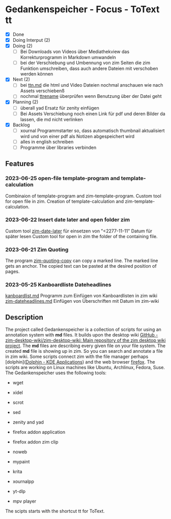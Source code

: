 # Gedankenspeicher - Focus - ToText tt

- [X] Done
- [X] Doing Interput (2)
- [X] Doing (2)
	- [ ] Bei Downloads von Videos über Mediathekview
	das Korrekturprogramm in Markdown umwandeln
	- [ ] bei der Verschiebung und Umbennung von zim Seiten
	die zim Funktion umschreiben, dass auch andere Dateien
	mit verschoben werden können
- [X] Next (2)
	- [ ] bei [ttn.md](ttn.md) die html und Video Dateien
	nochmal anschauen wie nach Assets verschiebenß
	- [ ] nochmal [ttrename](ttrename.md) überprüfen wenn Benutzung über der Datei geht
- [X] Planning (2)
    - [ ] überall yad Ersatz für zenity einfügen
	- [ ] Bei Assets Verschiebung noch einen Link für pdf und
	deren Bilder da lassen, die md nicht verlinken
- [X] Backlog
	- [ ] xournal Programmstarter so, dass automatisch thumbnail
	aktualisiert wird und von einer pdf als Notizen abgespeichert wird
	- [ ] alles in english schreiben
	- [ ] Programme über libraries verbinden

## Features

### 2023-06-25 open-file template-program and template-calculation
Combinaion of template-program and zim-template-program.
Custom tool for open file in zim.
Creation of template-calculation and zim-template-calculation.

### 2023-06-22 Insert date later and open folder zim
Custom tool [zim-date-later]() für einsetzen von "<2277-11-11" Datum für später lesen
Custom tool for open in zim the folder of the containing file.

### 2023-06-21 Zim Quoting
The program [zim-quoting-copy]() can copy a marked line. The marked line gets an anchor. The copied text can be pasted at the desired position of pages.

### 2023-05-25 Kanboardliste Dateheadlines
[kanboardlist.md](kanboardlist.md) Programm zum Einfügen von Kanboardlisten in zim wiki
[zim-dateheadlines.md](zim-dateheadlines.md) Einfügen von Überschriften mit Datum im zim-wiki


## Description
The project called Gedankenspeicher is a collection of scripts for using an annotation system with **md** files. It builds upon the desktop wiki [GitHub - zim-desktop-wiki/zim-desktop-wiki: Main repository of the zim desktop wiki project](https://github.com/zim-desktop-wiki/zim-desktop-wiki). The **md** files are describing every given file on your file system. The created **md** file is showing up in zim. So you can search and annotate a file in zim wiki. Some scripts connect zim with the file manager perhaps [dolphin]([Dolphin - KDE Applications](https://apps.kde.org/dolphin/)) and the web browser [firefox](https://www.mozilla.org/en-US/firefox/new/). The scripts are working on Linux machines like Ubuntu, Archlinux, Fedora, Suse. The Gedankenspeicher uses the following tools:

- wget

- xidel

- scrot

- sed

- zenity and yad

- firefox addon application

- firefox addon zim clip

- noweb

- mypaint

- krita

- xournalpp

- yt-dlp

- mpv player

The scipts starts with the shortcut tt for ToText. 

